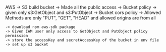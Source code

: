 

AWS -> S3 build bucket
    -> Made all the public access
    -> Bucket policy -> given only s3:GetObject and s3:PutObject
    -> Bucket cors policy -> Allowed Methods are only "PUT", "GET", "HEAD" and allowed origins are from all

    -> download npm aws-sdk package
    -> Given IAM user only access to GetObject and PutObject policy permission
    -> store the accessKey and secretAccessKey of the bucket in env file
    -> set up s3 bucket
    